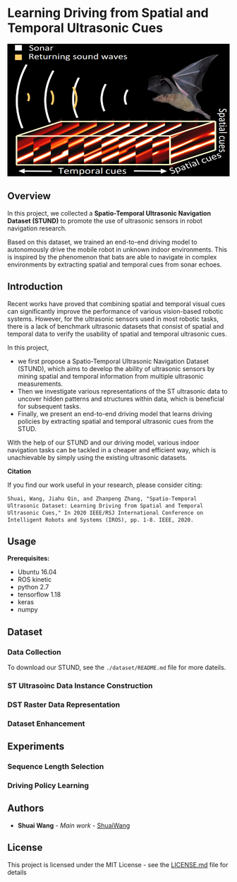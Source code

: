 <!--
 * @Author: Shuai Wang
 * @Github: https://github.com/wsustcid
 * @Version: 1.0.0
 * @Date: 2020-04-26 16:34:53
 * @LastEditTime: 2020-11-16 20:41:38
 -->

# Learning Driving from Spatial and Temporal Ultrasonic Cues
<div align=center> <img src=./doc/figure/cover.png width=600, height=300 /></div>

## Overview
In this project, we collected a **Spatio-Temporal Ultrasonic Navigation Dataset
(STUND)** to promote the use of ultrasonic sensors in robot navigation research. 

Based on this dataset, we trained an end-to-end driving model to autonomously drive the mobile robot in unknown indoor environments. This is inspired by the phenomenon that bats are able to navigate in complex environments by extracting spatial and temporal cues from sonar echoes.

## Introduction
Recent works have proved that combining spatial and temporal visual cues can significantly improve the performance of various vision-based robotic systems. However, for the ultrasonic sensors used in most robotic tasks, there is a lack of benchmark ultrasonic datasets that consist of spatial and temporal data to verify the usability of spatial and temporal ultrasonic cues. 

In this project, 
- we first propose a Spatio-Temporal Ultrasonic Navigation Dataset (STUND), which aims to develop the ability of ultrasonic sensors by mining spatial and temporal information from multiple ultrasonic measurements.
- Then we investigate various representations of the ST ultrasonic data to uncover hidden patterns and structures within data, which is beneficial for subsequent tasks.
- Finally, we present an end-to-end driving model that learns driving policies by extracting spatial and temporal ultrasonic cues from the STUD. 

With the help of our STUND and our driving model, various indoor navigation tasks can be tackled in a cheaper and efficient way, which is unachievable by simply using the existing ultrasonic datasets. 

**Citation**

If you find our work useful in your research, please consider citing:
```
Shuai, Wang, Jiahu Qin, and Zhanpeng Zhang, "Spatio-Temporal Ultrasonic Dataset: Learning Driving from Spatial and Temporal Ultrasonic Cues," In 2020 IEEE/RSJ International Conference on Intelligent Robots and Systems (IROS), pp. 1-8. IEEE, 2020.
```

## Usage
**Prerequisites:**
- Ubuntu 16.04
- ROS kinetic
- python 2.7
- tensorflow 1.18
- keras 
- numpy


## Dataset
### Data Collection
To download our STUND, see the `./dataset/README.md` file for more dateils.

### ST Ultrasoinc Data Instance Construction

### DST Raster Data Representation

### Dataset Enhancement



## Experiments
### Sequence Length Selection

### Driving Policy Learning



## Authors

- **Shuai Wang** - *Main work* - [ShuaiWang](https://shuai-wang.netlify.app/)


## License

This project is licensed under the MIT License - see the [LICENSE.md](LICENSE.md) file for details
